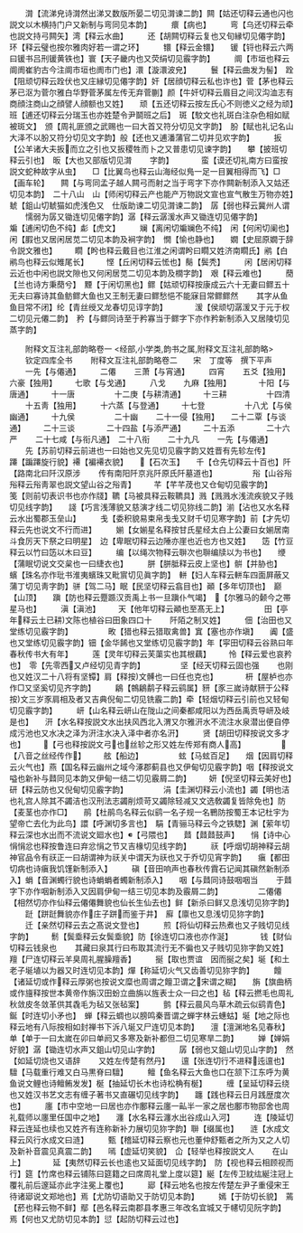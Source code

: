 <!-- { "loadSidebar": true } -->
　　潸【流涕皃诗潸然出涕又数版所晏二切见潸谏二韵】闗【姑还切释云通也闪也説文以木横持门户又新制与弯同见本韵】　　　癏【病也】　　　弯【乌还切释云牵也説文持弓闗矢】湾【释云水曲】　　　还【胡闗切释云复也又旬縁切见僊字韵】　　　环【释云璧也按尔雅肉好若一谓之环】　　　镮【释云金镮】　　锾【锊也释云六两曰锾书吕刑锾黄铁也】寰【天子畿内也又荧绢切见霰字韵】　　　阛【市垣也释云阛阓崔豹古今注阛市垣也阓市门也】澴【漩澴波皃】　　　鬟【释云曲发为髻】　跧【阻顽切释云跧伏也又庄縁切见僊字韵】奸【居顔切释云私也诈也】菅【茅也释云茅已沤为菅尔雅白华野菅茅属左传无弃菅蒯】颜【牛奸切释云眉目之间汉沟洫志有商顔注商山之顔譬人顔额也又姓】　　顽【五还切释云按左氏心不则徳义之经为顽】　班【逋还切释云分瑞玉也亦姓楚令尹鬬班之后】　斑【駮文也礼斑白注杂色相如赋被斑文】　颁【周礼匪颁之武赐也一曰大首又符分切见文字韵】　朌【赋也礼记名山大泽不以朌又符分切见文字韵】般【还也又逋潘蒲官二切并见欢字韵】　　　扳【公羊诸大夫扳而立之引也又扳稷牲而卜之又普患切见谏字韵】　　攀【披班切释云引也】　昄【大也又部版切见潸
　　字韵】　　　　蛮【谟还切礼南方曰蛮按説文蛇种故字从虫】　　□【比翼鸟也释云山海经似鳬一足一目翼相得而飞】□【画车轮】　　闗【与弯同孟子越人闗弓而射之当于弯字下亦作闗新制添入又姑还切见本韵】　二十八山　山【师闲切释云产也能产万物説文宣也宣气散生万物亦姓】　　　虦【鉏山切虦猫如虎浅色又　仕版助谏二切见潸谏二韵】　孱【弱也释云冀州人谓
　　懦弱为孱又锄连切见僊字韵】潺【释云潺湲水声又锄连切见僊字韵】　　　　斒【逋闲切色不纯】虨【虎文】　　　斓【离闲切斒斓色不纯】　闲【何闲切阑也】　　闲【腵也又居闲居苋二切见本韵及裥字韵】　憪【愉也静也】　　嫺【史屈原嫺于辞令説文雅也】
　　瞯【盻也释云戴目也江淮之闲谓盻曰瞯又姓济南瞯氏】鹇【白鹇鸟也释云似雉尾长】
　　悭【丘闲切释云恡也】鬜【鬓秃】　　　闲【居闲切释云近也中闲也説文隙也又何闲居苋二切见本韵及橌字韵】　艰【释云难也】　　　蕑【兰也诗方秉蕑兮】　黫【于闲切黑也】鳏【姑顽切释按康成云六十无妻曰鳏五十无夫曰寡诗其鱼鲂鳏大鱼也又王制无妻曰鳏愁悒不能寐目常鳏鳏然
　　其字从鱼鱼目常不闭】纶【青丝绶又龙春切见谆字韵】　　　　湲【侯顽切潺湲又于元于权二切见元僊二韵】　矜【与鳏同诗至于矜寡当于鳏字下亦作矜新制添入又居陵切见蒸字韵】







　　附释文互注礼部韵略卷一
<经部,小学类,韵书之属,附释文互注礼部韵略>
　　钦定四库全书
　　附释文互注礼部韵略卷二　　宋　丁度等　撰下平声
　　一先【与僊通】　　　二僊
　　三萧【与宵通】　　　四宵
　　五爻【独用】　　　　六豪【独用】
　　七歌【与戈通】　　　八戈
　　九麻【独用】　　　　十阳【与唐通】
　　十一唐　　　　　十二庚【与耕清通】
　　十三耕　　　　　十四清
　　十五靑【独用】　　　十六蒸【与登通】
　　十七登　　　　　十八尤【与侯幽通】
　　十九侯　　　　　二十幽
　　二十一侵【独用】　　二十二覃【与谈通】
　　二十三谈　　　　二十四盐【与添严通】
　　二十五添　　　　二十六严
　　二十七咸【与衔凡通】　二十八衔
　　二十九凡
　　一先【与僊通】
　　先【苏前切释云前进也一曰始也又先见切见霰字韵又姓晋有先轸左传】　　　　蹮【蹁蹮旋行貌】褼【褊褼衣貌】　　【石次玉】　　千【仓先切释云十百也】阡【路南北曰阡汉原涉
　　传有南阳阡京兆阡原氏阡墓道也】　　　　　谸【山谷谸谸释云谸靑翠也説文望山谷之谸青】
　　芊【芊芊荗也又仓甸切见霰字韵】　　　　笺【则前切表识书也亦作牋】韀【马被具释云鞍韀具】溅【溅溅水浅流疾貌又子贱切见线字韵】　　諓【巧言浅薄貌又慈演才线二切见狝线二韵】湔【沾也又水名释云水出蜀郡玉垒山】　　　戋【委积貌易束帛戋戋又财千切见寒字韵】前【才先切释云先也说文不行而进】　　　媊【女媊星名释按甘氏星经太白上公妻曰女媊居南斗食厉天下祭之曰明星】　边【卑眠切释云边陲亦崖也近也方也又姓】　　笾【竹豆释云以竹曰笾以木曰豆】　　　编【以绳次物释云聨次也聨编牍以为书也】　　缏【蒲眠切说文交枲也一曰緁衣也】　　　胼【胼胝释云皮上坚也】骿【并胁也】　　蠙【珠名亦作玭书淮夷蠙珠又毗賔切见眞字韵】　軿【妇人车释云軿车四面屛蔽又蒲丁切见靑字韵】骈【驾二马】眠【民坚切释云翕目也】顚【多年切顶也】　巅【山顶】　　蹎【防也释云蹷踬汉贡禹上书一旦蹎仆气竭】　【尔雅马的颡今之帯星马也】　　　滇【滇池】
　　天【他年切释云顚也至髙无上】　　　　　田【亭年释云土已耕文陈也植谷曰田象四口十
　　阡陌之制又姓】　　　佃【治田也又堂练切见霰字韵】　　　　　畋【猎也释云猎取禽兽】窴【塞也亦作塡】　　阗【盛也又堂练切见霰字韵】钿【金华餙也又堂练切见霰字韵】年【寜田切释云谷熟曰年春秋传书大有年】　　　莲【灵年切释云芙蕖实也其根藕】
　　怜【释云爱也哀矜也】　零【先零西又卢经切见青字韵】　　　　　坚【经天切释云固也强
　　也刚也又姓汉二十八将有坚镡】肩【释按文髆也一曰任也克也】　　　　枅【屋栌也亦作□又坚奚切见齐字韵】　　　鵳【鶙鵳鹬子释云鹞属】豜【豕三嵗诗献豜于公释按文三岁豕肩相及者又吉典倪甸二切见铣霰二韵】牵【轻烟切释云引前也又轻甸切见霰字韵】　　　岍【山名释云岍山在陇山之间秦都咸阳以为西岳禹贡导岍及岐是也】　　汧【水名释按説文水出扶风西北入渭又尔雅汧水不流注水泉潜出便自停成污池也又水决之泽为汧注水决入泽中者亦名汧】　　　贤【胡田切释按说文多才也】
　　【弓也释按説文弓也丝轸之形又姓左传郑有商人高】　　　　　【八音之丝经传作】
　　舷【船边】　　　　　蚿【马蚿百足】　　烟【因肩切释云火气也】燕【国名释云幽州之域今涿郡蓟县也又伊甸切见霰字韵】咽【释按说文嗌也新补与鼘同见本韵又伊甸一结二切见霰屑二韵】
　　妍【倪坚切释云美好也】　研【释云防也又倪甸切见霰字韵】　　　　　涓【圭渊切释云小流也】蠲【明也洁也礼宫人除其不蠲洁也汉刑法志蠲削烦苛又蠲除轻减又文选敎蠲复皆除免也】防【麦茎也亦作□】　　鹃【杜鹃鸟名释云似鹞一名子规一名鷤防按蜀王本记杜宇为望帝亡去化为此鸟】譞【呼渊切多言也】　駽【青骊马释云今之铁騘】渊【萦年切释云深也水出而不流说文廻水也】【弓隈也】　　鼘【鼘鼘鼓声】　　悁【诗中心悁悁忿也释按鲁连曰弃忿悁之节又吉椽切见线字韵】　　　祆【呼烟切胡神释云胡神官品令有祆正一曰胡谓神为祆关中谓天为祆也又于乔切见宵字韵】　　瘨【都田切病也诗瘨我饥馑新制添入】　　　磌【音田响声也春秋传霣石记闻其磌然新制添入】蜎【音渊蠋行貌也诗蜎蜎者蠋新制添入】　　咽【与鼘同诗鼓咽咽当
　　于鼘字下亦作咽新制添入又因肩伊甸一结三切见本韵及霰屑二韵】　　　　　二僊僊【相然切亦作仙释云僊僊舞貌也仙长生仙去也】鲜【新杀曰鲜又息浅切见狝字韵】
　　跹【跰跹舞貌亦作庄子跰而鉴于井】　廯【廪也又息浅切见狝字韵】
　　迁【亲然切释云去之髙说文登也】　　　煎【将仙切释云热煮也又子贱切见线字韵】
　　鬋【鬓埀释云女鬓埀貌】防【徐连切口液也亦作涎】　　　　钱【财仙切释云钱泉也
　　其藏曰泉其行曰布取其流行无不徧也又子贱切见狝字韵又姓】　　　　羶【尸连切释云羊臭周礼腥臊羶香】　　　挻【取也贾谊　因而挻之矣】埏【和土老子埏埴以为器又时连切见本韵】燀【称延切火气又齿善切见狝字韵】　　　饘【诸延切或作释云厚粥也按说文糜也周谓之饘卫谓之宋谓之糊】　　旃【旗曲柄或作旜释按世本黄帝作旃汉田蚡立曲旃以旌表士众一曰之也】毡【释云撚毛也周礼秋敛皮冬敛革供其毳毛为毡又张毡案】　　　鹯【释云晨风鸟草木疏云似鹞青色】　　　鋋【时连切小矛也】　蝉【释云蜩也以膀鸣秦晋谓之蝉字林云蟪蛄】埏【地之际也释云地有八际按相如封禅书下泝八埏又尸连切见本韵】　　澶【澶渊地名见春秋】单【单于一曰太嵗在卯曰单阏又多寒及新补都但二切见寒旱二韵】　　　婵【婵娟好貌】潺【锄连切水声又鉏山切见山字韵】　　　孱【弱也又鉏山切见山字韵】　然【如延切烧也又语辞
　　又姓左传楚有然丹】　　邅【张连切行不进释迍邅也】　　　　驙【马载重行难又白马黒脊曰驙】　　　鳣【鱼名释云大鱼也口在颔下江东呼为黄鱼说文鲤也诗鳣鲔发发】梴【抽延切长木也诗松桷有梴】　　　缠【呈延切释云绕也又姓汉书艺文志有缠子著书又直碾切见线字韵】　　躔【践也释云日月践歴度次也】　　　廛【市中空地一曰居也亦作鄽释云廛一畆半一家之居也鄽市物邸舍也周礼载师以廛里任国中之地】　　瀍【水名释云瀍水出谷成山入河】　　　连【陵延切释云连延也续也又姓齐有连称新补力展切见狝字韵】聨【缀属也】　　涟【水成文释云风行水成文曰涟】　　　甄【稽延切释云察也元也董仲舒甄者之所为又之人切及新补音震见真震二韵】　　嘕【虚延切笑貌】　仚【轻举也释按説文人
　　在山上】　　　　延【夷然切释云长也逺也又延面切见线字韵】　防【视也释云相顾视而行】筵【竹席也释云铺陈曰筵籍之曰席周礼堂上度以筵】綖【左传卫紞纮綖注冠上覆礼前后邃延亦此字注冕上覆也】　　　郔【释云地名也按左传楚左尹子重侵宋王待诸郔说文郑地也】焉【尤防切语助又于防切见本韵】　　　嫣【于防切长貌】　蔫【菸也释云物不鲜】鄢【邑名释云南郡县孝惠三年改名宜城又于幰切见阮字韵】　　　焉【何也又尤防切见本韵】愆【起防切释云过也】
